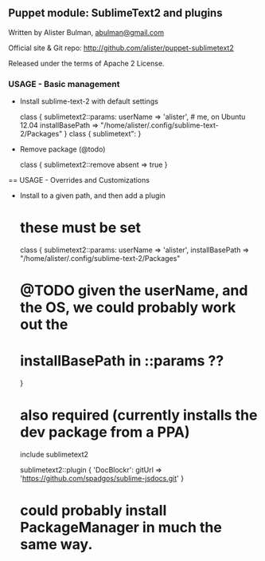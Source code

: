 ## Puppet module: SublimeText2 and plugins

Written by Alister Bulman, abulman@gmail.com

Official site & Git repo: http://github.com/alister/puppet-sublimetext2

Released under the terms of Apache 2 License.

### USAGE - Basic management

* Install sublime-text-2 with default settings

    class { sublimetext2::params: 
      userName        => 'alister',  # me, on Ubuntu 12.04
      installBasePath => "/home/alister/.config/sublime-text-2/Packages"
    }
    class { sublimetext": }

* Remove package (@todo) 
 
    class { sublimetext2::remove
      absent => true
    }

== USAGE - Overrides and Customizations
* Install to a given path, and then add a plugin 

  # these must be set
  class { sublimetext2::params:
    userName        => 'alister',
    installBasePath => "/home/alister/.config/sublime-text-2/Packages"
    # @TODO given the userName, and the OS, we could probably work out the 
    # installBasePath in ::params ??
  }
  # also required (currently installs the dev package from a PPA)
  include sublimetext2

  sublimetext2::plugin { 'DocBlockr':
    gitUrl  => 'https://github.com/spadgos/sublime-jsdocs.git'
  }
  # could probably install PackageManager in much the same way.
